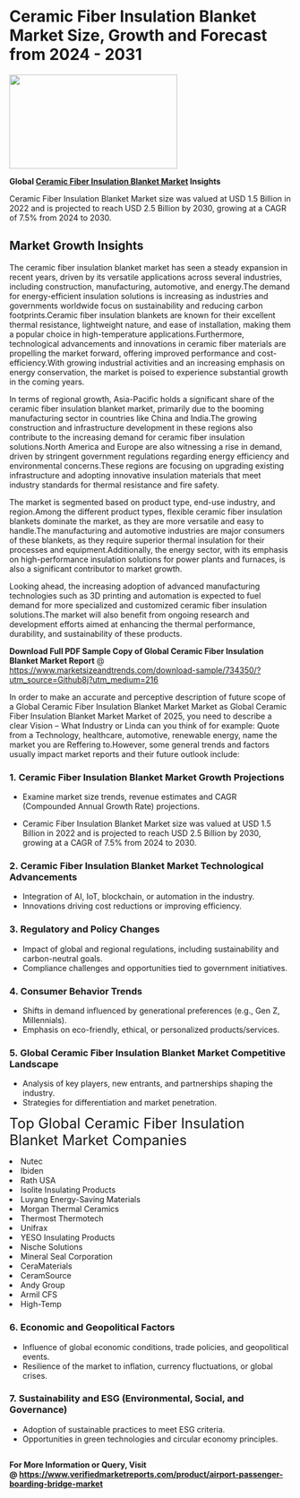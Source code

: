 <H1>Ceramic Fiber Insulation Blanket Market Size, Growth and Forecast from 2024 - 2031</H1><img class="aligncenter size-medium wp-image-584254" src="https://thirdeyenews.in/wp-content/uploads/2024/09/Global-Market-Research-300x168.jpeg" alt="" width="300" height="168" /><p><strong>Global&nbsp;<a href="https://www.marketsizeandtrends.com/download-sample/734350/?utm_source=Github8j?utm_medium=216">Ceramic Fiber Insulation Blanket Market</a> Insights</strong></p><p>Ceramic Fiber Insulation Blanket Market size was valued at USD 1.5 Billion in 2022 and is projected to reach USD 2.5 Billion by 2030, growing at a CAGR of 7.5% from 2024 to 2030.</p><p><h2>Market Growth Insights</h2> <p>The ceramic fiber insulation blanket market has seen a steady expansion in recent years, driven by its versatile applications across several industries, including construction, manufacturing, automotive, and energy.The demand for energy-efficient insulation solutions is increasing as industries and governments worldwide focus on sustainability and reducing carbon footprints.Ceramic fiber insulation blankets are known for their excellent thermal resistance, lightweight nature, and ease of installation, making them a popular choice in high-temperature applications.Furthermore, technological advancements and innovations in ceramic fiber materials are propelling the market forward, offering improved performance and cost-efficiency.With growing industrial activities and an increasing emphasis on energy conservation, the market is poised to experience substantial growth in the coming years.</p> <p>In terms of regional growth, Asia-Pacific holds a significant share of the ceramic fiber insulation blanket market, primarily due to the booming manufacturing sector in countries like China and India.The growing construction and infrastructure development in these regions also contribute to the increasing demand for ceramic fiber insulation solutions.North America and Europe are also witnessing a rise in demand, driven by stringent government regulations regarding energy efficiency and environmental concerns.These regions are focusing on upgrading existing infrastructure and adopting innovative insulation materials that meet industry standards for thermal resistance and fire safety.</p> <p>The market is segmented based on product type, end-use industry, and region.Among the different product types, flexible ceramic fiber insulation blankets dominate the market, as they are more versatile and easy to handle.The manufacturing and automotive industries are major consumers of these blankets, as they require superior thermal insulation for their processes and equipment.Additionally, the energy sector, with its emphasis on high-performance insulation solutions for power plants and furnaces, is also a significant contributor to market growth.</p> <p>Looking ahead, the increasing adoption of advanced manufacturing technologies such as 3D printing and automation is expected to fuel demand for more specialized and customized ceramic fiber insulation solutions.The market will also benefit from ongoing research and development efforts aimed at enhancing the thermal performance, durability, and sustainability of these products.</p> <p><span class=""><strong>Download Full PDF Sample Copy of Global Ceramic Fiber Insulation Blanket Market Report</strong> @ <a href="https://www.marketsizeandtrends.com/download-sample/734350/?utm_source=Github8j?utm_medium=216" target="_blank">https://www.marketsizeandtrends.com/download-sample/734350/?utm_source=Github8j?utm_medium=216</a></span></p><p>In order to make an accurate and perceptive description of future scope of a Global&nbsp;Ceramic Fiber Insulation Blanket Market Market as Global&nbsp;Ceramic Fiber Insulation Blanket Market Market of 2025, you need to describe a clear Vision &ndash; What Industry or Linda can you think of for example: Quote from a Technology, healthcare, automotive, renewable energy, name the market you are Reffering to.However, some general trends and factors usually impact market reports and their future outlook include:</p><h3>1.&nbsp;<strong>Ceramic Fiber Insulation Blanket Market Growth Projections</strong></h3><ul><li>Examine market size trends, revenue estimates and CAGR (Compounded Annual Growth Rate) projections.</li><li><p>Ceramic Fiber Insulation Blanket Market size was valued at USD 1.5 Billion in 2022 and is projected to reach USD 2.5 Billion by 2030, growing at a CAGR of 7.5% from 2024 to 2030.</p></li></ul><h3>2.&nbsp;<strong>Ceramic Fiber Insulation Blanket Market Technological Advancements</strong></h3><ul><li>Integration of AI, IoT, blockchain, or automation in the industry.</li><li>Innovations driving cost reductions or improving efficiency.</li></ul><h3>3.&nbsp;<strong>Regulatory and Policy Changes</strong></h3><ul><li>Impact of global and regional regulations, including sustainability and carbon-neutral goals.</li><li>Compliance challenges and opportunities tied to government initiatives.</li></ul><h3>4.&nbsp;<strong>Consumer Behavior Trends</strong></h3><ul><li>Shifts in demand influenced by generational preferences (e.g., Gen Z, Millennials).</li><li>Emphasis on eco-friendly, ethical, or personalized products/services.</li></ul><h3>5.&nbsp;<strong>Global Ceramic Fiber Insulation Blanket Market Competitive Landscape</strong></h3><ul><li>Analysis of key players, new entrants, and partnerships shaping the industry.</li><li>Strategies for differentiation and market penetration.</li></ul><p data-pm-slice="1 1 []"><span style="color: inherit; font-family: inherit; font-size: 25px;">Top Global Ceramic Fiber Insulation Blanket Market Companies</span></p><div class="" data-test-id=""><p><li>Nutec</li><li> Ibiden</li><li> Rath USA</li><li> Isolite Insulating Products</li><li> Luyang Energy-Saving Materials</li><li> Morgan Thermal Ceramics</li><li> Thermost Thermotech</li><li> Unifrax</li><li> YESO Insulating Products</li><li> Nische Solutions</li><li> Mineral Seal Corporation</li><li> CeraMaterials</li><li> CeramSource</li><li> Andy Group</li><li> Armil CFS</li><li> High-Temp</li></p></div><h3>6.&nbsp;<strong>Economic and Geopolitical Factors</strong></h3><ul><li>Influence of global economic conditions, trade policies, and geopolitical events.</li><li>Resilience of the market to inflation, currency fluctuations, or global crises.</li></ul><h3>7.&nbsp;<strong>Sustainability and ESG (Environmental, Social, and Governance)</strong></h3><ul><li>Adoption of sustainable practices to meet ESG criteria.</li><li>Opportunities in green technologies and circular economy principles.</li></ul><h2><strong style="font-size: 14px;">For More Information or Query, Visit @&nbsp;</strong><a style="background-color: #ffffff; font-size: 14px;" href="https://www.marketsizeandtrends.com/report/ceramic-fiber-insulation-blanket-market/" target="_blank">https://www.verifiedmarketreports.com/product/airport-passenger-boarding-bridge-market</a></h2>